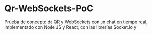 # Qr-WebSockets-PoC
Prueba de concepto de QR y WebSockets con un chat en tiempo real, implementado con Node JS y React, con las librerías Socket.io y 
